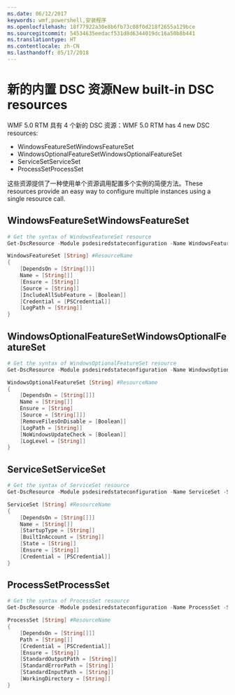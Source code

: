 ```yaml
---
ms.date: 06/12/2017
keywords: wmf,powershell,安装程序
ms.openlocfilehash: 18f77922a30e8b6fb73c08f0d218f2655a129bce
ms.sourcegitcommit: 54534635eedacf531d8d6344019dc16a50b8b441
ms.translationtype: HT
ms.contentlocale: zh-CN
ms.lasthandoff: 05/17/2018
---
```

# <a name="new-built-in-dsc-resources"></a><span data-ttu-id="a1a1e-102">新的内置 DSC 资源</span><span class="sxs-lookup"><span data-stu-id="a1a1e-102">New built-in DSC resources</span></span>

<span data-ttu-id="a1a1e-103">WMF 5.0 RTM 具有 4 个新的 DSC 资源：</span><span class="sxs-lookup"><span data-stu-id="a1a1e-103">WMF 5.0 RTM has 4 new DSC resources:</span></span>
* <span data-ttu-id="a1a1e-104">WindowsFeatureSet</span><span class="sxs-lookup"><span data-stu-id="a1a1e-104">WindowsFeatureSet</span></span>
* <span data-ttu-id="a1a1e-105">WindowsOptionalFeatureSet</span><span class="sxs-lookup"><span data-stu-id="a1a1e-105">WindowsOptionalFeatureSet</span></span>
* <span data-ttu-id="a1a1e-106">ServiceSet</span><span class="sxs-lookup"><span data-stu-id="a1a1e-106">ServiceSet</span></span>
* <span data-ttu-id="a1a1e-107">ProcessSet</span><span class="sxs-lookup"><span data-stu-id="a1a1e-107">ProcessSet</span></span>

<span data-ttu-id="a1a1e-108">这些资源提供了一种使用单个资源调用配置多个实例的简便方法。</span><span class="sxs-lookup"><span data-stu-id="a1a1e-108">These resources provide an easy way to configure multiple instances using a single resource call.</span></span>

## <a name="windowsfeatureset"></a><span data-ttu-id="a1a1e-109">WindowsFeatureSet</span><span class="sxs-lookup"><span data-stu-id="a1a1e-109">WindowsFeatureSet</span></span>

```powershell
# Get the syntax of WindowsFeatureSet resource
Get-DscResource -Module psdesiredstateconfiguration -Name WindowsFeatureSet -Syntax

WindowsFeatureSet [String] #ResourceName
{
    [DependsOn = [String[]]]
    Name = [String[]]
    [Ensure = [String]]
    [Source = [String]]
    [IncludeAllSubFeature = [Boolean]]
    [Credential = [PSCredential]]
    [LogPath = [String]]
}
```

## <a name="windowsoptionalfeatureset"></a><span data-ttu-id="a1a1e-110">WindowsOptionalFeatureSet</span><span class="sxs-lookup"><span data-stu-id="a1a1e-110">WindowsOptionalFeatureSet</span></span>

```powershell
# Get the syntax of WindowsOptionalFeatureSet resource
Get-DscResource -Module psdesiredstateconfiguration -Name WindowsOptionalFeatureSet -Syntax

WindowsOptionalFeatureSet [String] #ResourceName
{
    [DependsOn = [String[]]]
    Name = [String[]]
    Ensure = [String]
    [Source = [String[]]]
    [RemoveFilesOnDisable = [Boolean]]
    [LogPath = [String]]
    [NoWindowsUpdateCheck = [Boolean]]
    [LogLevel = [String]]
}
```

## <a name="serviceset"></a><span data-ttu-id="a1a1e-111">ServiceSet</span><span class="sxs-lookup"><span data-stu-id="a1a1e-111">ServiceSet</span></span>

```powershell
# Get the syntax of ServiceSet resource
Get-DscResource -Module psdesiredstateconfiguration -Name ServiceSet -Syntax

ServiceSet [String] #ResourceName
{
    [DependsOn = [String[]]]
    Name = [String[]]
    [StartupType = [String]]
    [BuiltInAccount = [String]]
    [State = [String]]
    [Ensure = [String]]
    [Credential = [PSCredential]]
}
```

## <a name="processset"></a><span data-ttu-id="a1a1e-112">ProcessSet</span><span class="sxs-lookup"><span data-stu-id="a1a1e-112">ProcessSet</span></span>

```powershell
# Get the syntax of ProcessSet resource
Get-DscResource -Module psdesiredstateconfiguration -Name ProcessSet -Syntax

ProcessSet [String] #ResourceName
{
    [DependsOn = [String[]]]
    Path = [String[]]
    [Credential = [PSCredential]]
    [Ensure = [String]]
    [StandardOutputPath = [String]]
    [StandardErrorPath = [String]]
    [StandardInputPath = [String]]
    [WorkingDirectory = [String]]
}
```
